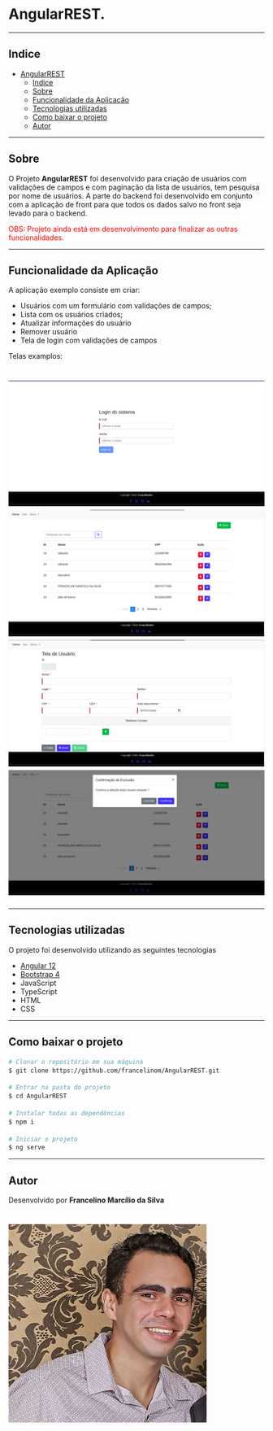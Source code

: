 # AngularREST.

---

## Indice

- [AngularREST](#angularrest)
  - [Indice](#indice)
  - [Sobre](#sobre)
  - [Funcionalidade da Aplicação](#funcionalidade-da-aplicação)
  - [Tecnologias utilizadas](#tecnologias-utilizadas)
  - [Como baixar o projeto](#como-baixar-o-projeto)
  - [Autor](#autor)
  
---

## Sobre 

O Projeto **AngularREST** foi desenvolvido para criação de usuários com validações de campos e com paginação da lista de usuários, tem pesquisa por nome de usuários. A parte do backend foi desenvolvido em conjunto com a aplicação de front para que todos os dados salvo no front seja levado para o backend.

<span style="color: red">
OBS: Projeto ainda está em desenvolvimento para finalizar as outras funcionalidades.
</span>

---

## Funcionalidade da Aplicação

A aplicação exemplo consiste em criar:
- Usuários com um formulário com validações de campos;
- Lista com os usuários criados;
- Atualizar informações do usuário
- Remover usuário
- Tela de login com validações de campos

Telas examplos: 

<h1>
  <img src="src/assets/image/tela01.png">
  <img src="src/assets/image/tela02.png">
  <img src="src/assets/image/tela03.png">
  <img src="src/assets/image/tela05.png">
</h1>

---
## Tecnologias utilizadas 

O projeto foi desenvolvido utilizando as seguintes tecnologias
- [Angular 12](https://angular.io/)
- [Bootstrap 4](https://getbootstrap.com/docs/4.1/)
- JavaScript
- TypeScript
- HTML
- CSS

---

## Como baixar o projeto

```bash
# Clonar o repositório em sua máquina 
$ git clone https://github.com/francelinom/AngularREST.git

# Entrar na pasta do projeto 
$ cd AngularREST

# Instalar todas as dependências 
$ npm i

# Iniciar o projeto 
$ ng serve
```
---
## Autor

Desenvolvido por **Francelino Marcílio da Silva** 
<h1>
  <img src="src/assets/image/eu.jpeg">
</h1>
